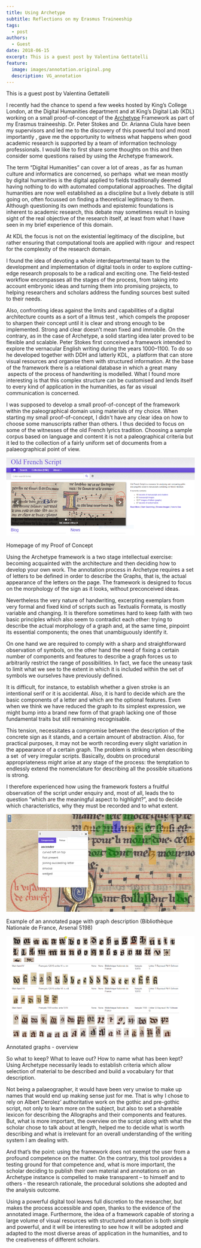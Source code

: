 ```yaml
---
title: Using Archetype
subtitle: Reflections on my Erasmus Traineeship
tags:
  - post
authors:
  - Guest
date: 2018-06-15
excerpt: This is a guest post by Valentina Gettatelli
feature:
  image: images/annotation.original.png
  description: VG_annotation
---
```


This is a guest post by Valentina Gettatelli

I recently had the chance to spend a few weeks hosted by King’s College London, at the Digital Humanities department and at King’s Digital Lab (KDL) working on a small proof-of-concept of the [Archetype](http://archetype.ink/) Framework as part of my Erasmus traineeship. Dr. Peter Stokes and  Dr. Arianna Ciula have been my supervisors and led me to the discovery of this powerful tool and most importantly , gave me the opportunity to witness what happens when good academic research is supported by a team of information technology professionals. I would like to first share some thoughts on this and then consider some questions raised by using the Archetype framework.

The term “Digital Humanities” can cover a lot of areas , as far as human culture and informatics are concerned, so perhaps  what we mean mostly by digital humanities is the digital applied to fields traditionally deemed having nothing to do with automated computational approaches. The digital humanities are now well established as a discipline but a lively debate is still going on, often focussed on finding a theoretical legitimacy to them. Although questioning its own methods and epistemic foundations is inherent to academic research, this debate may sometimes result in losing sight of the real objective of the research itself, at least from what I have seen in my brief experience of this domain.

At KDL the focus is not on the existential legitimacy of the discipline, but rather ensuring that computational tools are applied with rigour  and respect for the complexity of the research domain.

I found the idea of devoting a whole interdepartmental team to the development and implementation of digital tools in order to explore cutting-edge research proposals to be a radical and exciting one. The field-tested workflow encompasses all the stages of the process, from taking into account embryonic ideas and turning them into promising projects, to helping researchers and scholars address the funding sources best suited to their needs.

Also, confronting ideas against the limits and capabilities of a digital architecture counts as a sort of a litmus test , which compels the proposer to sharpen their concept until it is clear and strong enough to be implemented. Strong and clear doesn’t mean fixed and immobile. On the contrary, as in the case of Archetype, a solid starting idea later proved to be flexible and scalable. Peter Stokes first conceived a framework intended to explore the vernacular English writing during the years 1000–1100. To do so he developed together with DDH and latterly KDL,  a platform that can store visual resources and organise them with structured information. At the base of the framework there is a relational database in which a great many  aspects of the process of handwriting is modelled. What I found more interesting is that this complex structure can be customised and lends itself to every kind of application in the humanities, as far as visual communication is concerned.

I was supposed to develop a small proof-of-concept of the framework within the paleographical domain using materials of my choice. When starting my small proof-of-concept, I didn't have any clear idea on how to choose some manuscripts rather than others. I thus decided to focus on some of the witnesses of the old French lyrics tradition. Choosing a sample corpus based on language and content it is not a paleographical criteria but it led to the collection of a fairly uniform set of documents from a palaeographical point of view.

![vg_homepage](images/homepage.width-1024.png)

Homepage of my Proof of Concept

Using the Archetype framework is a two stage intellectual exercise: becoming acquainted with the architecture and then deciding how to develop your own work. The annotation process in Archetype requires a set of letters to be defined in order to describe the Graphs, that is, the actual appearance of the letters on the page. The framework is designed to focus on the morphology of the sign as it looks, without preconceived ideas.

Nevertheless the very nature of handwriting, excerpting exemplars from very formal and fixed kind of scripts such as Textualis Formata, is mostly variable and changing. It is therefore sometimes hard to keep faith with two basic principles which also seem to contradict each other: trying to describe the actual morphology of a graph and, at the same time, pinpoint its essential components; the ones that unambiguously identify it.

On one hand we are required to comply with a sharp and straightforward observation of symbols, on the other hand the need of fixing a certain number of components and features to describe a graph forces us to arbitrarily restrict the range of possibilities. In fact, we face the uneasy task to limit what we see to the extent in which it is included within the set of symbols we ourselves have previously defined.

It is difficult, for instance, to establish whether a given stroke is an intentional serif or it is accidental. Also, it is hard to decide which are the basic components of a letter and which are the optional features. Even when we think we have reduced the graph to its simplest expression, we might bump into a brand new form of that graph lacking one of those fundamental traits but still remaining recognisable.

This tension, necessitates a compromise between the description of the concrete sign as it stands, and a certain amount of abstraction. Also, for practical purposes, it may not be worth recording every slight variation in the appearance of a certain graph. The problem is striking when describing a set  of very irregular scripts. Basically, doubts on procedural appropriateness might arise at any stage of the process: the temptation to endlessly extend the nomenclature for describing all the possible situations is strong.

I therefore experienced how using the framework fosters a fruitful observation of the script under enquiry and, most of all, leads the to question “which are the meaningful aspect to highlight?”, and to decide which characteristics, why they must be recorded and to what extent.

![VG_annotation](images/annotation.width-1024.png)

Example of an annotated page with graph description (Bibliothèque Nationale de France, Arsenal 5198)

![VG_graphs](images/graphs.width-1024.png)

Annotated graphs - overview

So what to keep? What to leave out? How to name what has been kept? Using Archetype necessarily leads to establish criteria which allow selection of material to be described and build a vocabulary for that description.

Not being a palaeographer, it would have been very unwise to make up names that would end up making sense just for me. That is why I chose to rely on Albert Derolez’ authoritative work on the gothic and pre-gothic script, not only to learn more on the subject, but also to set a shareable lexicon for describing the Allographs and their components and features. But, what is more important, the overview on the script along with what the scholar chose to talk about at length, helped me to decide what is worth describing and what is irrelevant for an overall understanding of the writing system I am dealing with.

And that’s the point: using the framework does not exempt the user from a profound competence on the matter. On the contrary, this tool provides a testing ground for that competence and, what is more important, the scholar deciding to publish their own material and annotations on an Archetype instance is compelled to make transparent – to himself and to others - the research rationale, the procedural solutions she adopted and the analysis outcome.

Using a powerful digital tool leaves full discretion to the researcher, but makes the process accessible and open, thanks to the evidence of the annotated image. Furthermore, the idea of a framework capable of storing a large volume of visual resources with structured annotation is both simple and powerful, and it will be interesting to see how it will be adopted and adapted to the most diverse areas of application in the humanities, and to the creativeness of different scholars.
